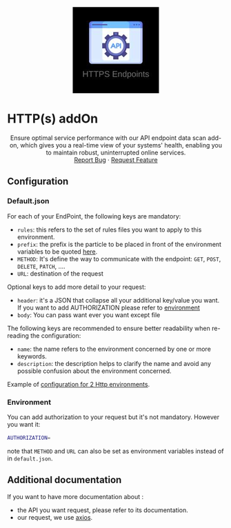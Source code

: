 <div align="center">
    <a href="https://www.kexa.io/addOn/http">
        <img src="../../images/https-logo.png" alt="Logo" width="200"/>
    </a>
</div>

# HTTP(s) addOn

<div>
  <p align="center">
    Ensure optimal service performance with our API endpoint data scan add-on, which gives you a real-time view of your systems' health, enabling you to maintain robust, uninterrupted online services.
    <br />
    <a href="https://github.com/kexa-io/Kexa/issues">Report Bug</a>
    ·
    <a href="https://github.com/kexa-io/Kexa/issues">Request Feature</a>
  </p>
</div>

## Configuration

### Default.json

For each of your EndPoint, the following keys are mandatory:

- `rules`: this refers to the set of rules files you want to apply to this environment.
- `prefix`: the prefix is the particle to be placed in front of the environment variables to be quoted [here](#environment).
- `METHOD`: It's define the way to communicate with the endpoint: `GET`, `POST`, `DELETE`, `PATCH`, ....
- `URL`: destination of the request

Optional keys to add more detail to your request:

- `header`: it's a JSON that collapse all your additional key/value you want. If you want to add AUTHORIZATION please refer to [environment](#environment)
- `body`: You can pass want ever you want except file

The following keys are recommended to ensure better readability when re-reading the configuration:

- `name`: the name refers to the environment concerned by one or more keywords.
- `description`: the description helps to clarify the name and avoid any possible confusion about the environment concerned.

Example of [configuration for 2 Http environments](../../config/demo/http.default.json).

### Environment

You can add authorization to your request but it's not mandatory. However you want it:

```bash
AUTHORIZATION=
```

note that `METHOD` and `URL` can also be set as environment variables instead of in `default.json`.

## Additional documentation

If you want to have more documentation about :

- the API you want request, please refer to its documentation.
- our request, we use [axios](https://axios-http.com/docs/intro).
